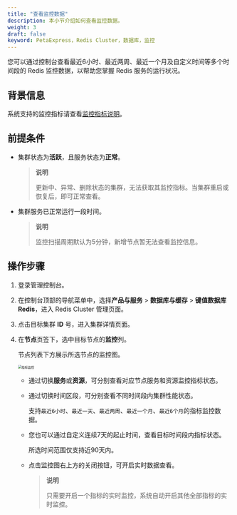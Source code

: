 ```yaml
---
title: "查看监控数据"
description: 本小节介绍如何查看监控数据。 
weight: 3
draft: false
keyword: PetaExpress，Redis Cluster，数据库，监控
---
```


您可以通过控制台查看最近6小时、最近两周、最近一个月及自定义时间等多个时间段的 Redis 监控数据，以帮助您掌握 Redis 服务的运行状况。

## 背景信息

系统支持的监控指标请查看[监控指标说明](../indexdesc)。

## 前提条件

- 集群状态为**活跃**，且服务状态为**正常**。

  > **说明**
  >
  > 更新中、异常、删除状态的集群，无法获取其监控指标。当集群重启或恢复后，即可正常查看。

- 集群服务已正常运行一段时间。

  > **说明**
  >
  > 监控扫描周期默认为5分钟，新增节点暂无法查看监控信息。

## 操作步骤

1. 登录管理控制台。

2. 在控制台顶部的导航菜单中，选择**产品与服务** > **数据库与缓存** > **键值数据库 Redis**，进入 Redis Cluster 管理页面。

3. 点击目标集群 **ID** 号，进入集群详情页面。

4. 在**节点**页签下，选中目标节点的**监控**列。

   节点列表下方展示所选节点的监控图。

   <img src="../../../_images/monitor.png" alt="指标监控" style="zoom:50%;" />

   - 通过切换**服务**或**资源**，可分别查看对应节点服务和资源监控指标状态。

   - 通过切换时间区段，可分别查看不同时间段内集群性能状态。

     支持`最近6小时`、`最近一天`、`最近两周`、`最近一个月`、`最近6个月`的指标监控数据。

   - 您也可以通过自定义连续7天的起止时间，查看目标时间段内指标状态。

     所选时间范围仅支持近90天内。

   - 点击监控图右上方的关闭按钮，可开启实时数据查看。

     > **说明**
     >
     > 只需要开启一个指标的实时监控，系统自动开启其他全部指标的实时监控。

